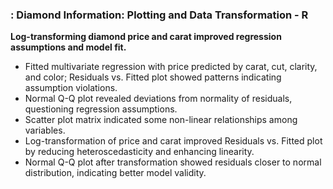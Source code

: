 
<h3>: Diamond Information: Plotting and Data Transformation - R</h3>

<p><strong>Log-transforming diamond price and carat improved regression assumptions and model fit.</strong></p>

<ul>
  <li>Fitted multivariate regression with price predicted by carat, cut, clarity, and color; Residuals vs. Fitted plot showed patterns indicating assumption violations.</li>
  <li>Normal Q-Q plot revealed deviations from normality of residuals, questioning regression assumptions.</li>
  <li>Scatter plot matrix indicated some non-linear relationships among variables.</li>
  <li>Log-transformation of price and carat improved Residuals vs. Fitted plot by reducing heteroscedasticity and enhancing linearity.</li>
  <li>Normal Q-Q plot after transformation showed residuals closer to normal distribution, indicating better model validity.</li>
</ul>
